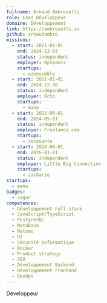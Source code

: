 ```yaml
---
fullname: Arnaud Ambroselli
role: Lead Développeur
domaine: Développement
link: https://ambroselli.io
github: arnaudambro
missions:
  - start: 2021-01-01
    end: 2024-12-03
    status: independent
    employer: Opteamis
    startups:
      - ozensemble
  - start: 2021-01-01
    end: 2024-12-30
    status: independent
    employer: Octo
    startups:
      - mano
  - start: 2023-06-01
    end: 2024-05-01
    status: independent
    employer: Freelance.com
    startups:
      - recosante
  - start: 2024-08-01
    end: 2026-01-01
    status: independent
    employer: Little Big Connection
    startups:
      - zacharie
startups:
  - mano
badges:
  - segur
competences:
  - Développement Full-stack
  - JavaScript/TypeScript
  - PostgreSQL
  - Metabase
  - Matomo
  - UI
  - Sécurité informatique
  - Docker
  - Product strategy
  - SEO
  - Développement Backend
  - Développement Frontend
  - DevOps
---
```

Développeur
